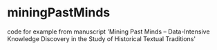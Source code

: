# miningPastMinds
code for example from manuscript 'Mining Past Minds – Data-Intensive Knowledge Discovery in the Study of Historical Textual Traditions'

